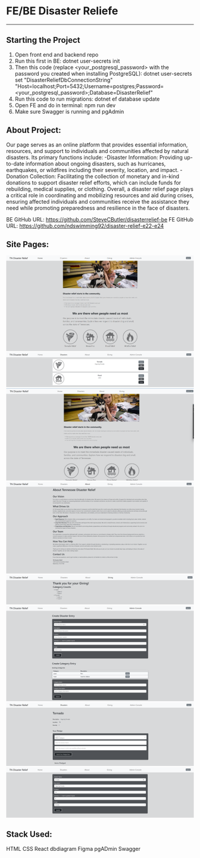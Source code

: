 # FE/BE Disaster Reliefe

___
## Starting the Project
1. Open front end and backend repo
2. Run this first in BE: dotnet user-secrets init
3. Then this code (replace <your_postgresql_password> with the password you created when installing PostgreSQL):
dotnet user-secrets set "DisasterReliefDbConnectionString" "Host=localhost;Port=5432;Username=postgres;Password=<your_postgresql_password>;Database=DisasterRelief"
4. Run this code to run migrations: dotnet ef database update
5. Open FE and do in terminal: npm run dev
6. Make sure Swagger is running and pgAdmin



## About Project:
Our page serves as an online platform that provides essential information, resources, and support to individuals and communities affected by natural disasters. Its primary functions include:
-Disaster Information: Providing up-to-date information about ongoing disasters, such as hurricanes, earthquakes, or wildfires including their severity, location, and impact.
-Donation Collection: Facilitating the collection of monetary and in-kind donations to support disaster relief efforts, which can include funds for rebuilding, medical supplies, or clothing.
Overall, a disaster relief page plays a critical role in coordinating and mobilizing resources and aid during crises, ensuring affected individuals and communities receive the assistance they need while promoting preparedness and resilience in the face of disasters.

BE GitHub URL: https://github.com/SteveCButler/disasterrelief-be
FE GitHub URL: https://github.com/ndswimming92/disaster-relief-e22-e24

## Site Pages: 

![Home Page](image.png)
![Disasters Page Admin user](image-1.png)
![Home Page Non Admin User](image-7.png)
![About Page](image-2.png)
![Giving Page](image-3.png)
![Admin Console](image-4.png)
![Disaster Details](image-5.png)
![Disasters Edit](image-6.png)

## Stack Used: 
HTML
CSS
React
dbdiagram
Figma
pgADmin
Swagger
